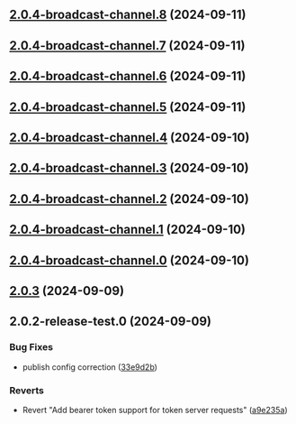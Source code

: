 

## [2.0.4-broadcast-channel.8](https://github.com/refrens/react-use-oauth2/compare/2.0.4-broadcast-channel.7...2.0.4-broadcast-channel.8) (2024-09-11)

## [2.0.4-broadcast-channel.7](https://github.com/refrens/react-use-oauth2/compare/2.0.4-broadcast-channel.6...2.0.4-broadcast-channel.7) (2024-09-11)

## [2.0.4-broadcast-channel.6](https://github.com/refrens/react-use-oauth2/compare/2.0.4-broadcast-channel.5...2.0.4-broadcast-channel.6) (2024-09-11)

## [2.0.4-broadcast-channel.5](https://github.com/refrens/react-use-oauth2/compare/2.0.4-broadcast-channel.4...2.0.4-broadcast-channel.5) (2024-09-11)

## [2.0.4-broadcast-channel.4](https://github.com/refrens/react-use-oauth2/compare/2.0.4-broadcast-channel.3...2.0.4-broadcast-channel.4) (2024-09-10)

## [2.0.4-broadcast-channel.3](https://github.com/refrens/react-use-oauth2/compare/2.0.4-broadcast-channel.2...2.0.4-broadcast-channel.3) (2024-09-10)

## [2.0.4-broadcast-channel.2](https://github.com/refrens/react-use-oauth2/compare/2.0.4-broadcast-channel.1...2.0.4-broadcast-channel.2) (2024-09-10)

## [2.0.4-broadcast-channel.1](https://github.com/refrens/react-use-oauth2/compare/2.0.4-broadcast-channel.0...2.0.4-broadcast-channel.1) (2024-09-10)

## [2.0.4-broadcast-channel.0](https://github.com/refrens/react-use-oauth2/compare/2.0.3...2.0.4-broadcast-channel.0) (2024-09-10)

## [2.0.3](https://github.com/refrens/react-use-oauth2/compare/2.0.2-release-test.0...2.0.3) (2024-09-09)

## 2.0.2-release-test.0 (2024-09-09)


### Bug Fixes

* publish config correction ([33e9d2b](https://github.com/refrens/react-use-oauth2/commit/33e9d2b975b7e82c01d1f4bf5dc837e203e3e965))


### Reverts

* Revert "Add bearer token support for token server requests" ([a9e235a](https://github.com/refrens/react-use-oauth2/commit/a9e235a250969e07128a6ce31a421dc0de505e13))
